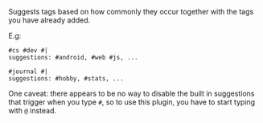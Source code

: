 Suggests tags based on how commonly they occur together with the tags you have already added.

E.g:
```
#cs #dev #|
suggestions: #android, #web #js, ...
```
```
#journal #|
suggestions: #hobby, #stats, ...
```

One caveat: there appears to be no way to disable the built in suggestions that trigger when you type `#`, so to use this plugin, you have to start typing with `@` instead.